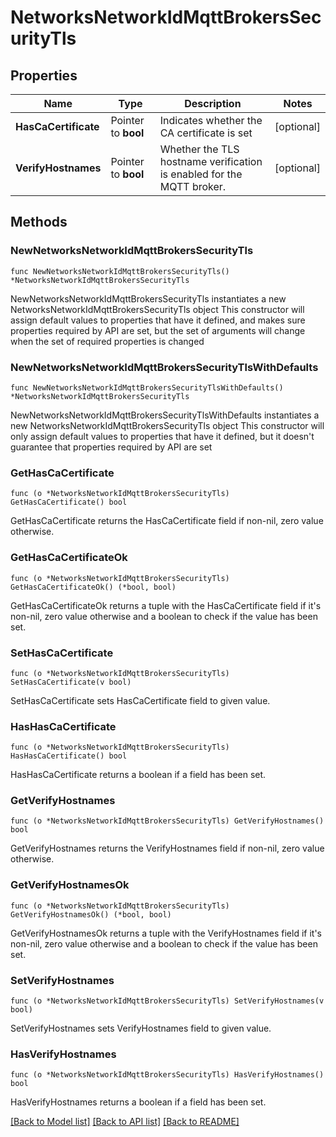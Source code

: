 # NetworksNetworkIdMqttBrokersSecurityTls

## Properties

Name | Type | Description | Notes
------------ | ------------- | ------------- | -------------
**HasCaCertificate** | Pointer to **bool** | Indicates whether the CA certificate is set | [optional] 
**VerifyHostnames** | Pointer to **bool** | Whether the TLS hostname verification is enabled for the MQTT broker. | [optional] 

## Methods

### NewNetworksNetworkIdMqttBrokersSecurityTls

`func NewNetworksNetworkIdMqttBrokersSecurityTls() *NetworksNetworkIdMqttBrokersSecurityTls`

NewNetworksNetworkIdMqttBrokersSecurityTls instantiates a new NetworksNetworkIdMqttBrokersSecurityTls object
This constructor will assign default values to properties that have it defined,
and makes sure properties required by API are set, but the set of arguments
will change when the set of required properties is changed

### NewNetworksNetworkIdMqttBrokersSecurityTlsWithDefaults

`func NewNetworksNetworkIdMqttBrokersSecurityTlsWithDefaults() *NetworksNetworkIdMqttBrokersSecurityTls`

NewNetworksNetworkIdMqttBrokersSecurityTlsWithDefaults instantiates a new NetworksNetworkIdMqttBrokersSecurityTls object
This constructor will only assign default values to properties that have it defined,
but it doesn't guarantee that properties required by API are set

### GetHasCaCertificate

`func (o *NetworksNetworkIdMqttBrokersSecurityTls) GetHasCaCertificate() bool`

GetHasCaCertificate returns the HasCaCertificate field if non-nil, zero value otherwise.

### GetHasCaCertificateOk

`func (o *NetworksNetworkIdMqttBrokersSecurityTls) GetHasCaCertificateOk() (*bool, bool)`

GetHasCaCertificateOk returns a tuple with the HasCaCertificate field if it's non-nil, zero value otherwise
and a boolean to check if the value has been set.

### SetHasCaCertificate

`func (o *NetworksNetworkIdMqttBrokersSecurityTls) SetHasCaCertificate(v bool)`

SetHasCaCertificate sets HasCaCertificate field to given value.

### HasHasCaCertificate

`func (o *NetworksNetworkIdMqttBrokersSecurityTls) HasHasCaCertificate() bool`

HasHasCaCertificate returns a boolean if a field has been set.

### GetVerifyHostnames

`func (o *NetworksNetworkIdMqttBrokersSecurityTls) GetVerifyHostnames() bool`

GetVerifyHostnames returns the VerifyHostnames field if non-nil, zero value otherwise.

### GetVerifyHostnamesOk

`func (o *NetworksNetworkIdMqttBrokersSecurityTls) GetVerifyHostnamesOk() (*bool, bool)`

GetVerifyHostnamesOk returns a tuple with the VerifyHostnames field if it's non-nil, zero value otherwise
and a boolean to check if the value has been set.

### SetVerifyHostnames

`func (o *NetworksNetworkIdMqttBrokersSecurityTls) SetVerifyHostnames(v bool)`

SetVerifyHostnames sets VerifyHostnames field to given value.

### HasVerifyHostnames

`func (o *NetworksNetworkIdMqttBrokersSecurityTls) HasVerifyHostnames() bool`

HasVerifyHostnames returns a boolean if a field has been set.


[[Back to Model list]](../README.md#documentation-for-models) [[Back to API list]](../README.md#documentation-for-api-endpoints) [[Back to README]](../README.md)



